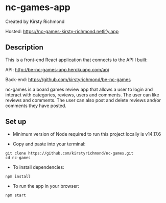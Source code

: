 # nc-games-app

Created by Kirsty Richmond

Hosted: https://nc-games-kirsty-richmond.netlify.app

## Description

This is a front-end React application that connects to the API I built:

API: http://be-nc-games-app.herokuapp.com/api

Back-end: https://github.com/kirstyrichmond/be-nc-games

nc-games is a board games review app that allows a user to login and interact with categories, reviews, users and comments. The user can like reviews and comments. The user can also post and delete reviews and/or comments they have posted.

## Set up

- Minimum version of Node required to run this project locally is v14.17.6

- Copy and paste into your terminal:

```
git clone https://github.com/kirstyrichmond/nc-games.git
cd nc-games
```

- To install dependencies:

```
npm install
```

- To run the app in your browser:

```
npm start
```
